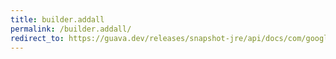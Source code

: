 ```yaml
---
title: builder.addall
permalink: /builder.addall/
redirect_to: https://guava.dev/releases/snapshot-jre/api/docs/com/google/common/primitives/ImmutableIntArray.Builder.html#addAll-int:A-
---
```

